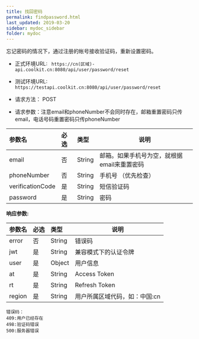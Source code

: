 ```yaml
---
title: 找回密码
permalink: findpassword.html
last_updated: 2019-03-20
sidebar: mydoc_sidebar
folder: mydoc
---
```



忘记密码的情况下，通过注册的帐号接收验证码，重新设置密码。
- 正式环境URL: ``` https://cn(区域)-api.coolkit.cn:8080/api/user/password/reset``` 

- 测试环境URL: ``` https://testapi.coolkit.cn:8080/api/user/password/reset``` 

- 请求方法： POST

- 请求参数：注意email和phoneNumber不会同时存在，邮箱重置密码只传email，电话号码重置密码只传phoneNumber

|参数名|必选|类型|说明|
|:----    |:---|:----- |-----   |
|email |否  |String |邮箱。如果手机号为空，就根据email来重置密码  |
|phoneNumber |否  |String | 手机号 （优先检查）    |
|verificationCode     |是  |String | 短信验证码  |
|password     |是  |String | 密码 |

**响应参数:**

|参数名|必选|类型|说明|
|:----    |:---|:----- |-----   |
|error |否  |String | 错误码  |
|jwt |是  |String | 兼容模式下的认证令牌  |
|user |是  |Object | 用户信息  |
|at |是  |String | Access Token  |
|rt |是  |String | Refresh Token  |
|region |是  |String | 用户所属区域代码，如：中国:cn  |

```
错误码：
409:用户已经存在
498:验证码错误
500:服务器错误
```

